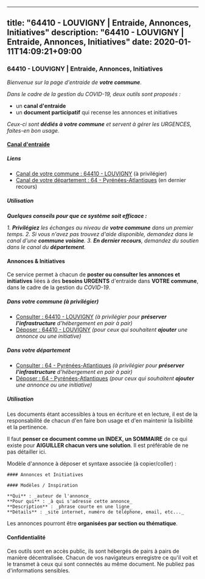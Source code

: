 
---
title: "64410 - LOUVIGNY | Entraide, Annonces, Initiatives"
description: "64410 - LOUVIGNY | Entraide, Annonces, Initiatives"
date: 2020-01-11T14:09:21+09:00
---

### 64410 - LOUVIGNY | Entraide, Annonces, Initiatives

_Bienvenue sur la page d'entraide de **votre commune**_.

_Dans le cadre de la gestion du COVID-19, deux outils sont proposés :_

- un **canal d'entraide**
- un **document participatif** qui recense les annonces et initiatives

_Ceux-ci sont **dédiés à votre commune** et servent à gérer les URGENCES, faites-en bon usage._

#### [Canal d'entraide](https://entraide.stopcoronavirus.tech/#/channel/64410_louvigny)

##### Liens

- [Canal de votre commune : 64410 	- LOUVIGNY](https://entraide.stopcoronavirus.tech/#/channel/64410_louvigny) (à privilégier)
- [Canal de votre département : 64 	- Pyrénées-Atlantiques](https://entraide.stopcoronavirus.tech/#/channel/64_pyrenees-atlantiques) (en dernier recours)

##### Utilisation

_**Quelques conseils pour que ce système soit efficace :**_

_1. **Privilégiez** les échanges au niveau de **votre commune** dans un premier temps._
_2. Si vous n'avez pas trouvez d'aide disponible, demandez dans le canal d'une **commune voisine**._
_3. **En dernier recours**, demandez du soutien dans le canal du **département**._

#### Annonces & Initiatives


Ce service permet à chacun de **poster ou consulter les annonces et initiatives** liées à des **besoins
URGENTS** d'entraide dans **VOTRE commune**, dans le cadre de la gestion du _COVID-19_.

##### Dans votre commune (à privilégier)

- [Consulter : 64410 	- LOUVIGNY](https://docs.stopcoronavirus.tech/r/markdown/64410_louvigny/4XTTM3UTru1zH14EABcrSsraNmVAQK1HPBHDpe6DLJGAKZQLL) _(à privilégier pour **préserver l'infrastructure** d'hébergement en pair à pair)_
- [Déposer : 64410 	- LOUVIGNY](https://docs.stopcoronavirus.tech/w/markdown/64410_louvigny/4XTTM3UTru1zH14EABcrSsraNmVAQK1HPBHDpe6DLJGAKZQLL-K3TgTwLQPvnxie9gBaSvugZzir1x2ZHoLAWucFSvydZKaAQz7wUVYxfisGi7WAyGyfswhnRPfcVGjv5Jw24YZPy1nUTdvsPqMh3cLpEbVYJkDM6duM6wK169AYeW3otWQm2SJ1wA) _(pour ceux qui souhaitent **ajouter** une annonce ou une initiative)_

##### Dans votre département

- [Consulter : 64 	- Pyrénées-Atlantiques](https://docs.stopcoronavirus.tech/r/markdown/64_pyrenees-atlantiques/4XTTMAyjbgTBNUagU9A37yzoKapiUPY6Q6pdye8M6gLQAq87k) _(à privilégier pour **préserver l'infrastructure** d'hébergement en pair à pair)_
- [Déposer : 64 	- Pyrénées-Atlantiques](https://docs.stopcoronavirus.tech/w/markdown/64_pyrenees-atlantiques/4XTTMAyjbgTBNUagU9A37yzoKapiUPY6Q6pdye8M6gLQAq87k-K3TgULNpiKDqMYgimjUsTonGXvvMhrCfx6wytABrgvwweaKTYE3fKA9Q2dpSzSkwsmWNiLtNLNX9zFHSSWFh6sT9LWiHFdKt2SnfwuBiu57M4dWWbJD6nXdfDaLKidxCJaUEW6j4) _(pour ceux qui souhaitent **ajouter** une annonce ou une initiative)_


##### Utilisation

Les documents étant accessibles à tous en écriture et en lecture, il est de la
responsabilité de chacun d'en faire bon usage et d'en maintenir la lisibilité
et la pertinence.

Il faut **penser ce document comme un INDEX, un SOMMAIRE** de ce qui existe
pour **AIGUILLER chacun vers une solution**. Il est préférable de ne pas détailler ici.

Modèle d'annonce à déposer et syntaxe associée (à copier/coller) :

    #### Annonces et Initiatives

    #### Modèles / Inspiration

    **Qui** : _auteur de l'annonce_
    **Pour qui** : _à qui s'adresse cette annonce_
    **Description** : _phrase courte en une ligne_
    **Détails** : _site internet, numéro de téléphone, email, etc..._


Les annonces pourront être **organisées par section ou thématique**.

#### Confidentialité

Ces outils sont en accès public, ils sont hébergés de pairs à pairs de manière décentralisée.
Chacun de vos navigateurs enregistre ce qu'il voit et le transmet à ceux qui sont connectés au même document.
Ne publiez pas d'informations sensibles.
